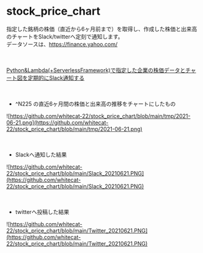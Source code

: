 # stock_price_chart

指定した銘柄の株価（直近から6ヶ月前まで）を取得し、作成した株価と出来高のチャートをSlack/twitterへ定刻で通知します。  
データソースは、https://finance.yahoo.com/

　

[Python&Lambda(+ServerlessFramework)で指定した企業の株価データとチャート図を定期的にSlack通知する](https://zenn.dev/whitecat_22/articles/aa413e426246e5)

　

- ^N225 の直近6ヶ月間の株価と出来高の推移をチャートにしたもの

![https://github.com/whitecat-22/stock_price_chart/blob/main/tmp/2021-06-21.png](https://github.com/whitecat-22/stock_price_chart/blob/main/tmp/2021-06-21.png)

　

- Slackへ通知した結果

![https://github.com/whitecat-22/stock_price_chart/blob/main/Slack_20210621.PNG](https://github.com/whitecat-22/stock_price_chart/blob/main/Slack_20210621.PNG)

　

- twitterへ投稿した結果

![https://github.com/whitecat-22/stock_price_chart/blob/main/Twitter_20210621.PNG](https://github.com/whitecat-22/stock_price_chart/blob/main/Twitter_20210621.PNG)
